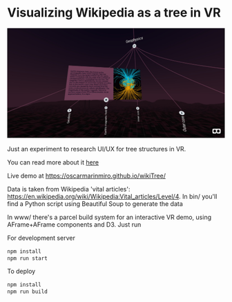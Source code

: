 # Visualizing Wikipedia as a tree in VR

[<img src="vr_tree.jpg">](https://oscarmarinmiro.github.io/wikiTree/)

Just an experiment to research UI/UX for tree structures in VR. 

You can read more about it [here](https://medium.com/@oscarmarinmiro/https-medium-com-oscarmarinmiro-visualising-wikipedia-articles-in-xr-4b1b1164a780)

Live demo at https://oscarmarinmiro.github.io/wikiTree/

Data is taken from Wikipedia 'vital articles': https://en.wikipedia.org/wiki/Wikipedia:Vital_articles/Level/4. In bin/ you'll find a Python script using Beautiful Soup to generate the data

In www/ there's a parcel build system for an interactive VR demo, using AFrame+AFrame components and D3. Just run


For development server

```
npm install
npm run start 
```

To deploy

```
npm install
npm run build
```



